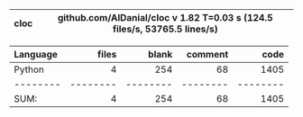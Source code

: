 cloc|github.com/AlDanial/cloc v 1.82  T=0.03 s (124.5 files/s, 53765.5 lines/s)
--- | ---

Language|files|blank|comment|code
:-------|-------:|-------:|-------:|-------:
Python|4|254|68|1405
--------|--------|--------|--------|--------
SUM:|4|254|68|1405
